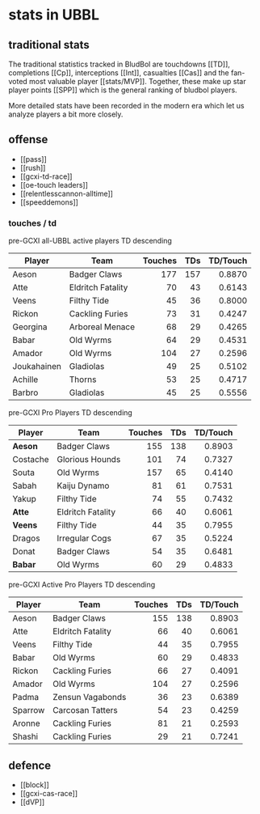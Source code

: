 # stats in UBBL

## traditional stats

The traditional statistics tracked in BludBol are touchdowns [[TD]], completions [[Cp]], interceptions [[Int]], casualties [[Cas]] and the fan-voted most valuable player [[stats/MVP]]. Together, these make up star player points [[SPP]] which is the general ranking of bludbol players.

More detailed stats have been recorded in the modern era which let us analyze players a bit more closely.

## offense

* [[pass]]
* [[rush]]
* [[gcxi-td-race]]
* [[oe-touch leaders]]
* [[relentlesscannon-alltime]]
* [[speeddemons]]

### touches / td

pre-GCXI all-UBBL active players TD descending

| Player  | Team | Touches | TDs | TD/Touch |
|--------|-------|---------:|---:|----:|
| Aeson       | Badger Claws      |           177 |        157 |    0.8870 |
| Atte        | Eldritch Fatality |            70 |         43 |    0.6143 |
| Veens       | Filthy Tide       |            45 |         36 |    0.8000 |
| Rickon      | Cackling Furies   |            73 |         31 |    0.4247 |
| Georgina    | Arboreal Menace   |            68 |         29 |    0.4265 |
| Babar       | Old Wyrms         |            64 |         29 |    0.4531 |
| Amador      | Old Wyrms         |           104 |         27 |    0.2596 |
| Joukahainen | Gladiolas         |            49 |         25 |    0.5102 |
| Achille     | Thorns            |            53 |         25 |    0.4717 |
| Barbro      | Gladiolas         |            45 |         25 |    0.5556 |

pre-GCXI Pro Players TD descending

| Player  | Team | Touches | TDs | TD/Touch |
|--------|-------|---------:|---:|----:|
| **Aeson**     | Badger Claws      |           155 |        138 |    0.8903 |
| Costache | Glorious Hounds   |           101 |         74 |    0.7327 |
| Souta    | Old Wyrms         |           157 |         65 |    0.4140 |
| Sabah    | Kaiju Dynamo      |            81 |         61 |    0.7531 |
| Yakup    | Filthy Tide       |            74 |         55 |    0.7432 |
| **Atte**      | Eldritch Fatality |            66 |         40 |    0.6061 |
| **Veens**     | Filthy Tide       |            44 |         35 |    0.7955 |
| Dragos   | Irregular Cogs    |            67 |         35 |    0.5224 |
| Donat    | Badger Claws      |            54 |         35 |    0.6481 |
| **Babar**     | Old Wyrms         |            60 |         29 |    0.4833 |

pre-GCXI Active Pro Players TD descending

| Player  | Team | Touches | TDs | TD/Touch |
|--------|-------|---------:|---:|----:|
| Aeson   | Badger Claws      |           155 |        138 |    0.8903 |
| Atte    | Eldritch Fatality |            66 |         40 |    0.6061 |
| Veens   | Filthy Tide       |            44 |         35 |    0.7955 |
| Babar   | Old Wyrms         |            60 |         29 |    0.4833 |
| Rickon  | Cackling Furies   |            66 |         27 |    0.4091 |
| Amador  | Old Wyrms         |           104 |         27 |    0.2596 |
| Padma   | Zensun Vagabonds  |            36 |         23 |    0.6389 |
| Sparrow | Carcosan Tatters  |            54 |         23 |    0.4259 |
| Aronne  | Cackling Furies   |            81 |         21 |    0.2593 |
| Shashi  | Cackling Furies   |            29 |         21 |    0.7241 |

## defence

* [[block]]
* [[gcxi-cas-race]]
* [[dVP]]